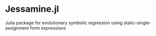 # Jessamine.jl
Julia package for evolutionary symbolic regression using static-single-assignment form expressions
